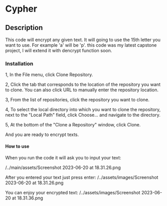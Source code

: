 # Cypher

## Description

This code will encrypt any given text. It will going to use the 15th letter you want to use. For example 
'a' will be 'p'. this code was my latest capstone project, I will extend it with dencrypt function soon.

### Installation
1, In the File menu, click Clone Repository.

2, Click the tab that corresponds to the location of the repository you want to clone. 
   You can also click URL to manually enter the repository location.
   
3, From the list of repositories, click the repository you want to clone.

4, To select the local directory into which you want to clone the repository, next to the 
   "Local Path" field, click Choose... and navigate to the directory.
   
5, At the bottom of the "Clone a Repository" window, click Clone.
  
   And you are ready to encrypt texts.

#### How to use
When you run the code it will ask you to input your text:

/../main/assets/Screenshot 2023-06-20 at 18.31.26.png


After you entered your text just press enter:
/../assets/images/Screenshot 2023-06-20 at 18.31.26.png

You can enjoy your encrypted text: 
/../assets/images/Screenshot 2023-06-20 at 18.31.36.png



